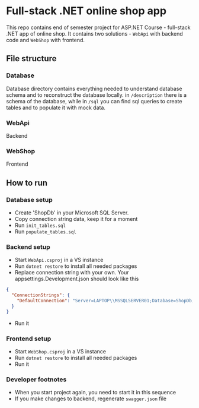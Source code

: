 # Full-stack .NET online shop app
This repo contains end of semester project for ASP.NET Course - full-stack .NET app of online shop.
It contains two solutions - `WebApi` with backend code and `WebShop` with frontend.

## File structure
### Database
Database directory contains everything needed to understand database schema and to reconstruct the database locally.
in `/description` there is a schema of the database, while in `/sql` you can find sql queries to create tables and to populate it with mock data.
### WebApi
Backend
### WebShop
Frontend

## How to run
### Database setup
- Create 'ShopDb' in your Microsoft SQL Server.
- Copy connection string data, keep it for a moment
- Run `init_tables.sql`
- Run `populate_tables.sql`
### Backend setup
- Start `WebApi.csproj` in a VS instance
- Run `dotnet restore` to install all needed packages
- Replace connection string with your own. Your appsettings.Development.json should look like this
```json
{
  "ConnectionStrings": {
    "DefaultConnection": "Server=LAPTOP\\MSSQLSERVER01;Database=ShopDb;Integrated Security=True;TrustServerCertificate=True;"
  }
}
```
- Run it
### Frontend setup
- Start `WebShop.csproj` in a VS instance
- Run `dotnet restore` to install all needed packages
- Run it

### Developer footnotes
- When you start project again, you need to start it in this sequence
- If you make changes to backend, regenerate `swagger.json` file